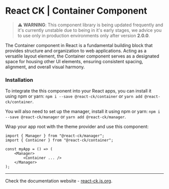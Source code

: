# React CK | Container Component

> :warning: **WARNING**: This component library is being updated frequently and it's currently unstable due to being in it's early stages, we advice you to use only in production environments only after version **2.0.0**.

The Container component in React is a fundamental building block that provides structure and organization to web applications. Acting as a versatile layout element, the Container component serves as a designated space for housing other UI elements, ensuring consistent spacing, alignment, and overall visual harmony.

### Installation 

To integrate the this component into your React apps, you can install it using npm or yarn: `npm i --save @react-ck/container` or `yarn add @react-ck/container`.

You will also need to set up the manager, install it using npm or yarn: `npm i --save @react-ck/manager` or `yarn add @react-ck/manager`.

Wrap your app root with the theme provider and use this component:

```tsx
import { Manager } from "@react-ck/manager";
import { Container } from "@react-ck/container";

const myApp = () => (
    <Manager>
        <Container ... />
    </Manager>
);
```

<!-- storybook-ignore -->

---

Check the documentation website - [react-ck.js.org](https://react-ck.js.org).